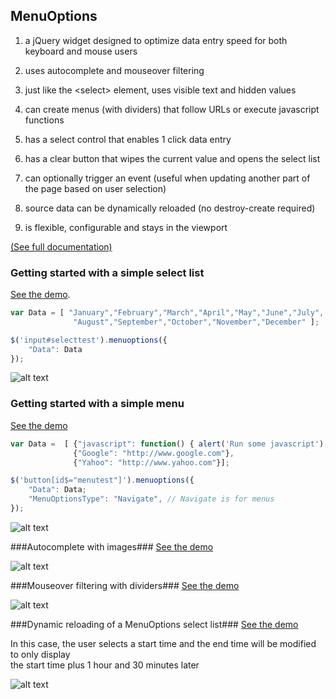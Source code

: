 ## MenuOptions ##

1. a jQuery widget designed to optimize data entry speed for both keyboard and mouse users
                                                                                
2. uses autocomplete and mouseover filtering                                       
                                                                                
3. just like the  &lt;select&gt; element, uses visible text and hidden values

4. can create menus (with dividers) that follow URLs or execute javascript functions            
                                                                                
5. has a select control that enables 1 click data entry                         
                                                                                
6. has a clear button that wipes the current value and opens the select list       
                                                                                   
7. can optionally trigger an event (useful when updating another part of the page
   based on user selection)                               
                                                                                   
8. source data can be dynamically reloaded (no destroy-create required)

9. is flexible, configurable and stays in the viewport  

[(See full documentation)](http://menuoptions.readthedocs.org/en/latest/)

### Getting started with a simple select list
[See the demo](http://www.menuoptions.org/examples/QuickStartSelect.html).

```javascript
var Data = [ "January","February","March","April","May","June","July",
              "August","September","October","November","December" ];

$('input#selecttest').menuoptions({
    "Data": Data
});
```
![alt text](http://www.menuoptions.org/examples/images/SimpleSelect.jpg "select list image")

### Getting started with a simple menu

[See the demo](http://www.menuoptions.org/examples/QuickStartMenu.html)

```javascript
var Data =  [ {"javascript": function() { alert('Run some javascript'); }},
              {"Google": "http://www.google.com"},
              {"Yahoo": "http://www.yahoo.com"}];

$('button[id$="menutest"]').menuoptions({
    "Data": Data;
    "MenuOptionsType": "Navigate", // Navigate is for menus
});
```
![alt text](http://www.menuoptions.org/examples/images/SimpleMenu.jpg "simple menu image")

###Autocomplete with images###
[See the demo](http://www.menuoptions.org/examples/SelectWithImages.html)

![alt text](http://www.menuoptions.org/examples/images/AutoCompWithImgs.jpg "autocomplete with images")


###Mouseover filtering with dividers###
[See the demo](http://www.menuoptions.org/examples/Dividers.html)

![alt text](http://www.menuoptions.org/examples/images/MenuWithMOandDivs.jpg "mouseover filtering with dividers")


###Dynamic reloading of a MenuOptions select list###
[See the demo](http://www.menuoptions.org/examples/ReloadMenuOptions.html)

In this case, the user selects a start time and the end time will be modified to only display<br />
the start time plus 1 hour and 30 minutes later<br />

![alt text](http://www.menuoptions.org/examples/images/Reload.png "dynamic reload of MenuOptions select list")

